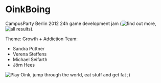OinkBoing
=========

CampusParty Berlin 2012 24h game development jam (![find out more](http://tiny.cc/campusjam), ![all results](https://docs.google.com/presentation/d/1oi0DKJUVZWEqOydw5k4I_4rpKtqmGWQNGwEyeRr5UHg/edit?pli=1)).

Theme: Growth + Addiction
Team:
- Sandra Püttner
- Verena Steffens
- Michael Seifarth
- Jörn Hees

![Play Oink](http://joernhees.github.com/OinkBoing/), jump through the world, eat stuff and get fat ;)

